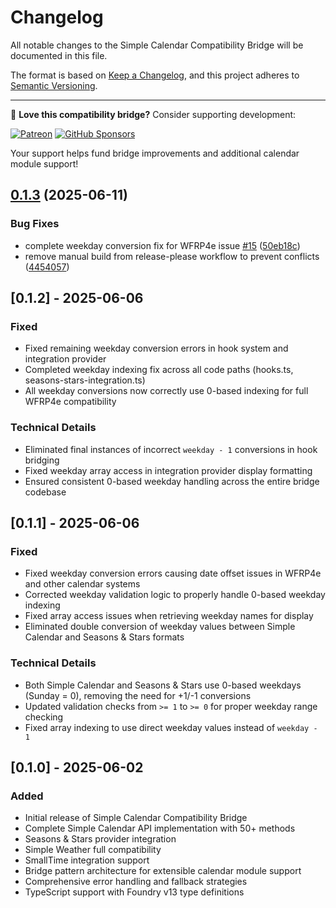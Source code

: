 # Changelog

All notable changes to the Simple Calendar Compatibility Bridge will be documented in this file.

The format is based on [Keep a Changelog](https://keepachangelog.com/en/1.0.0/),
and this project adheres to [Semantic Versioning](https://semver.org/spec/v2.0.0.html).

---

💖 **Love this compatibility bridge?** Consider supporting development:

[![Patreon](https://img.shields.io/badge/Patreon-Support%20Development-ff424d?style=for-the-badge&logo=patreon)](https://patreon.com/rayners)
[![GitHub Sponsors](https://img.shields.io/badge/GitHub%20Sponsors-Support%20Development-ea4aaa?style=for-the-badge&logo=github)](https://github.com/sponsors/rayners)

Your support helps fund bridge improvements and additional calendar module support!

## [0.1.3](https://github.com/rayners/foundryvtt-simple-calendar-compat/compare/v0.1.2...v0.1.3) (2025-06-11)


### Bug Fixes

* complete weekday conversion fix for WFRP4e issue [#15](https://github.com/rayners/foundryvtt-simple-calendar-compat/issues/15) ([50eb18c](https://github.com/rayners/foundryvtt-simple-calendar-compat/commit/50eb18c2b1eddbb6b011a24c1e48a109ce65b2a6))
* remove manual build from release-please workflow to prevent conflicts ([4454057](https://github.com/rayners/foundryvtt-simple-calendar-compat/commit/44540577fc37f700f9354d3cd56fedeca148bfa6))

## [0.1.2] - 2025-06-06

### Fixed
- Fixed remaining weekday conversion errors in hook system and integration provider
- Completed weekday indexing fix across all code paths (hooks.ts, seasons-stars-integration.ts)
- All weekday conversions now correctly use 0-based indexing for full WFRP4e compatibility

### Technical Details
- Eliminated final instances of incorrect `weekday - 1` conversions in hook bridging
- Fixed weekday array access in integration provider display formatting
- Ensured consistent 0-based weekday handling across the entire bridge codebase

## [0.1.1] - 2025-06-06

### Fixed
- Fixed weekday conversion errors causing date offset issues in WFRP4e and other calendar systems
- Corrected weekday validation logic to properly handle 0-based weekday indexing
- Fixed array access issues when retrieving weekday names for display
- Eliminated double conversion of weekday values between Simple Calendar and Seasons & Stars formats

### Technical Details
- Both Simple Calendar and Seasons & Stars use 0-based weekdays (Sunday = 0), removing the need for +1/-1 conversions
- Updated validation checks from `>= 1` to `>= 0` for proper weekday range checking
- Fixed array indexing to use direct weekday values instead of `weekday - 1`

## [0.1.0] - 2025-06-02

### Added
- Initial release of Simple Calendar Compatibility Bridge
- Complete Simple Calendar API implementation with 50+ methods
- Seasons & Stars provider integration
- Simple Weather full compatibility
- SmallTime integration support
- Bridge pattern architecture for extensible calendar module support
- Comprehensive error handling and fallback strategies
- TypeScript support with Foundry v13 type definitions
